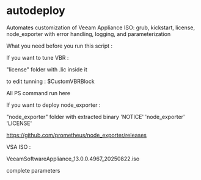 # autodeploy
Automates customization of Veeam Appliance ISO: grub, kickstart, license, node_exporter with error handling, logging, and parameterization

What you need before you run this script : 

If you want to tune VBR : 

"license" folder with .lic inside it

to edit tunning : $CustomVBRBlock

All PS command run here

If you want to deploy node_exporter :

"node_exporter" folder with extracted binary 'NOTICE' 'node_exporter' 'LICENSE'

https://github.com/prometheus/node_exporter/releases

VSA ISO : 

VeeamSoftwareAppliance_13.0.0.4967_20250822.iso

complete parameters
